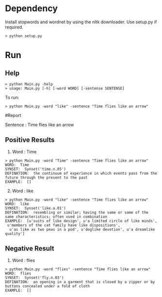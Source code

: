 # Dependency
Install stopwords and wordnet by using the nltk downloader. Use setup.py if required.
```
> python setup.py
```

# Run

## Help
```
> python Main.py -help
> usage: Main.py [-h] [-word WORD] [-sentense SENTENSE]
```
To run:
```
> python Main.py -word "like" -sentence "Time flies like an arrow"
```

#Report

Sentence : Time flies like an arrow  
## Positive Results

1. Word : Time
```
> python Main.py -word "Time" -sentence "Time flies like an arrow"
WORD:  Time
SYNSET:  Synset('time.n.05')
DEFINATION:  the continuum of experience in which events pass from the future through the present to the past
EXAMPLE:  []
```

2. Word : like
```
> python Main.py -word "like" -sentence "Time flies like an arrow"
WORD:  like
SYNSET:  Synset('like.a.01')
DEFINATION:  resembling or similar; having the same or some of the same characteristics; often used in combination
EXAMPLE:  [u'suits of like design', u'a limited circle of like minds',
 u'members of the cat family have like dispositions',
  u'as like as two peas in a pod', u'doglike devotion', u'a dreamlike quality']
```

## Negative Result

1. Word : flies
```
> python Main.py -word "flies" -sentence "Time flies like an arrow"
WORD:  flies
SYNSET:  Synset('fly.n.03')
DEFINATION:  an opening in a garment that is closed by a zipper or by buttons concealed under a fold of cloth
EXAMPLE:  []
```




